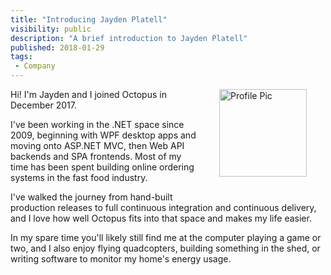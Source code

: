 ```yaml
---
title: "Introducing Jayden Platell"
visibility: public
description: "A brief introduction to Jayden Platell"
published: 2018-01-29
tags:
 - Company
---
```

<div style="float: right; margin: 30px; margin-top: 0">
<img alt="Profile Pic" src="https://i.octopus.com/site/team/avatar-jayden-140.jpg" height="140" width="140" />
</div>

Hi! I'm Jayden and I joined Octopus in December 2017.

I've been working in the .NET space since 2009, beginning with WPF desktop apps and moving onto ASP.NET MVC, then Web API backends and SPA frontends.  Most of my time has been spent building online ordering systems in the fast food industry.

I've walked the journey from hand-built production releases to full continuous integration and continuous delivery, and I love how well Octopus fits into that space and makes my life easier.

In my spare time you'll likely still find me at the computer playing a game or two, and I also enjoy flying quadcopters, building something in the shed, or writing software to monitor my home's energy usage.